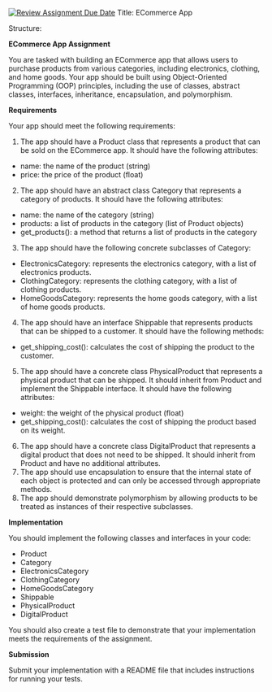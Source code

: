 [![Review Assignment Due Date](https://classroom.github.com/assets/deadline-readme-button-24ddc0f5d75046c5622901739e7c5dd533143b0c8e959d652212380cedb1ea36.svg)](https://classroom.github.com/a/b0TG1pLd)
Title: ECommerce App

Structure:

**ECommerce App Assignment**

You are tasked with building an ECommerce app that allows users to purchase products from various categories, including electronics, clothing, and home goods. Your app should be built using Object-Oriented Programming (OOP) principles, including the use of classes, abstract classes, interfaces, inheritance, encapsulation, and polymorphism.

**Requirements**

Your app should meet the following requirements:

1. The app should have a Product class that represents a product that can be sold on the ECommerce app. It should have the following attributes:
  - name: the name of the product (string)
  - price: the price of the product (float)
2. The app should have an abstract class Category that represents a category of products. It should have the following attributes:
  - name: the name of the category (string)
  - products: a list of products in the category (list of Product objects)
  - get\_products(): a method that returns a list of products in the category
3. The app should have the following concrete subclasses of Category:
  - ElectronicsCategory: represents the electronics category, with a list of electronics products.
  - ClothingCategory: represents the clothing category, with a list of clothing products.
  - HomeGoodsCategory: represents the home goods category, with a list of home goods products.
4. The app should have an interface Shippable that represents products that can be shipped to a customer. It should have the following methods:
  - get\_shipping\_cost(): calculates the cost of shipping the product to the customer.
5. The app should have a concrete class PhysicalProduct that represents a physical product that can be shipped. It should inherit from Product and implement the Shippable interface. It should have the following attributes:
  - weight: the weight of the physical product (float)
  - get\_shipping\_cost(): calculates the cost of shipping the product based on its weight.
6. The app should have a concrete class DigitalProduct that represents a digital product that does not need to be shipped. It should inherit from Product and have no additional attributes.
7. The app should use encapsulation to ensure that the internal state of each object is protected and can only be accessed through appropriate methods.
8. The app should demonstrate polymorphism by allowing products to be treated as instances of their respective subclasses.

**Implementation**

You should implement the following classes and interfaces in your code:

- Product
- Category
- ElectronicsCategory
- ClothingCategory
- HomeGoodsCategory
- Shippable
- PhysicalProduct
- DigitalProduct

You should also create a test file to demonstrate that your implementation meets the requirements of the assignment.

**Submission**

Submit your implementation with a README file that includes instructions for running your tests.
